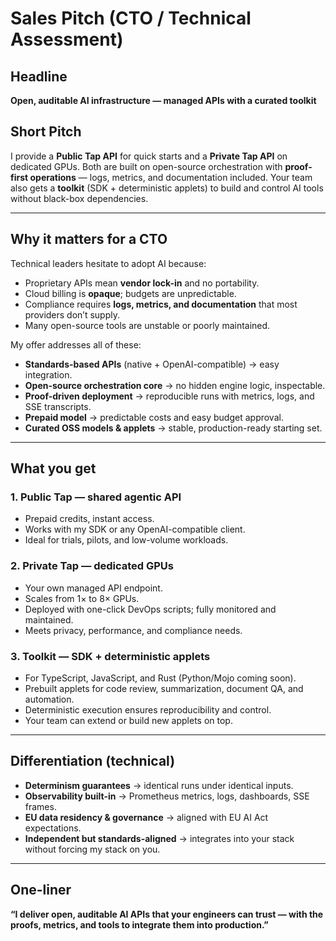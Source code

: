 # Sales Pitch (CTO / Technical Assessment)

## Headline

**Open, auditable AI infrastructure — managed APIs with a curated toolkit**

## Short Pitch

I provide a **Public Tap API** for quick starts and a **Private Tap API** on dedicated GPUs.
Both are built on open-source orchestration with **proof-first operations** — logs, metrics, and documentation included.
Your team also gets a **toolkit** (SDK + deterministic applets) to build and control AI tools without black-box dependencies.

---

## Why it matters for a CTO

Technical leaders hesitate to adopt AI because:

* Proprietary APIs mean **vendor lock-in** and no portability.
* Cloud billing is **opaque**; budgets are unpredictable.
* Compliance requires **logs, metrics, and documentation** that most providers don’t supply.
* Many open-source tools are unstable or poorly maintained.

My offer addresses all of these:

* **Standards-based APIs** (native + OpenAI-compatible) → easy integration.
* **Open-source orchestration core** → no hidden engine logic, inspectable.
* **Proof-driven deployment** → reproducible runs with metrics, logs, and SSE transcripts.
* **Prepaid model** → predictable costs and easy budget approval.
* **Curated OSS models & applets** → stable, production-ready starting set.

---

## What you get

### 1. Public Tap — shared agentic API

* Prepaid credits, instant access.
* Works with my SDK or any OpenAI-compatible client.
* Ideal for trials, pilots, and low-volume workloads.

### 2. Private Tap — dedicated GPUs

* Your own managed API endpoint.
* Scales from 1× to 8× GPUs.
* Deployed with one-click DevOps scripts; fully monitored and maintained.
* Meets privacy, performance, and compliance needs.

### 3. Toolkit — SDK + deterministic applets

* For TypeScript, JavaScript, and Rust (Python/Mojo coming soon).
* Prebuilt applets for code review, summarization, document QA, and automation.
* Deterministic execution ensures reproducibility and control.
* Your team can extend or build new applets on top.

---

## Differentiation (technical)

* **Determinism guarantees** → identical runs under identical inputs.
* **Observability built-in** → Prometheus metrics, logs, dashboards, SSE frames.
* **EU data residency & governance** → aligned with EU AI Act expectations.
* **Independent but standards-aligned** → integrates into your stack without forcing my stack on you.

---

## One-liner

**“I deliver open, auditable AI APIs that your engineers can trust — with the proofs, metrics, and tools to integrate them into production.”**